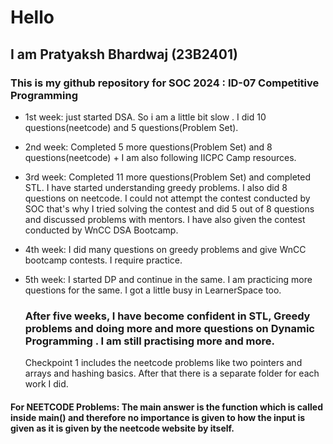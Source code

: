 # Hello
## I am Pratyaksh Bhardwaj (23B2401) 
### This is my github repository for SOC 2024 : ID-07 Competitive Programming

- 1st week: just started DSA. So i am a little bit slow . I did 10 questions(neetcode) and 5 questions(Problem Set). 
- 2nd week: Completed 5 more questions(Problem Set) and 8 questions(neetcode) + I am also following IICPC Camp resources.
- 3rd week: Completed 11 more questions(Problem Set) and completed STL. I have started understanding greedy problems. I also did 8 questions on neetcode. I could not attempt the contest conducted by SOC that's why I tried solving the contest and did 5 out of 8 questions and discussed problems with mentors. I have also given the contest conducted by WnCC DSA Bootcamp.
- 4th week: I did many questions on greedy problems and give WnCC bootcamp contests. I require practice.
- 5th week: I started DP and continue in the same. I am practicing more questions for the same. I got a little busy in LearnerSpace too.

   ### After five weeks, I have become confident in STL, Greedy problems and doing more and more questions on Dynamic Programming . I am still practising more and more.


    Checkpoint 1 includes the neetcode problems like two pointers and arrays and hashing basics. After that there is a separate folder for each work I did.
  
#### For NEETCODE Problems: The main answer is the function which is called inside main() and therefore no importance is given to how the input is given as it is given by the neetcode website by itself.
